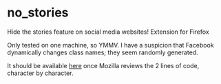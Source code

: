 # no_stories
Hide the stories feature on social media websites! Extension for Firefox

Only tested on one machine, so YMMV. I have a suspicion that Facebook dynamically changes class names; they seem randomly generated.

It should be available [here](https://addons.mozilla.org/en-US/firefox/addon/no-instagram-stories/) once Mozilla reviews the 2 lines of code, character by character.

